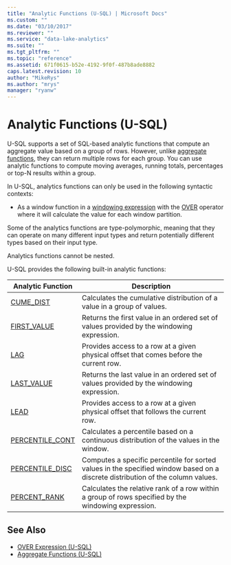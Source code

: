 ```yaml
---
title: "Analytic Functions (U-SQL) | Microsoft Docs"
ms.custom: ""
ms.date: "03/10/2017"
ms.reviewer: ""
ms.service: "data-lake-analytics"
ms.suite: ""
ms.tgt_pltfrm: ""
ms.topic: "reference"
ms.assetid: 671f0615-b52e-4192-9f0f-487b8ade8882
caps.latest.revision: 10
author: "MikeRys"
ms.author: "mrys"
manager: "ryanw"
---
```


# Analytic Functions (U-SQL)
U-SQL supports a set of SQL-based analytic functions that compute an aggregate value based on a group of rows. However, unlike [aggregate functions](aggregate-functions-u-sql.md), they can return multiple rows for each group. You can use analytic functions to compute moving averages, running totals, percentages or top-N results within a group.  

In U-SQL, analytics functions can only be used in the following syntactic contexts: 

* As a window function in a [windowing expression](over-expression-u-sql.md) with the [OVER](over-expression-u-sql.md) operator where it will calculate the value for each window partition. 

Some of the analytics functions are type-polymorphic, meaning that they can operate on many different input types and return potentially different types based on their input type.  

Analytics functions cannot be nested. 

U-SQL provides the following built-in analytic functions: 

|Analytic Function|Description|
|------|----|
|[CUME_DIST](cume-dist-u-sql.md)|Calculates the cumulative distribution of a value in a group of values.|
|[FIRST_VALUE](first-value-u-sql.md)|Returns the first value in an ordered set of values provided by the windowing expression. |
|[LAG](lag-u-sql.md)|Provides access to a row at a given physical offset that comes before the current row.|
|[LAST_VALUE](last-value-u-sql.md)|Returns the last value in an ordered set of values provided by the windowing expression. |
|[LEAD](lead-u-sql.md)|Provides access to a row at a given physical offset that follows the current row. |
|[PERCENTILE_CONT](percentile-cont-u-sql.md)|Calculates a percentile based on a continuous distribution of the values in the window.|
|[PERCENTILE_DISC](percentile-disc-u-sql.md)|Computes a specific percentile for sorted values in the specified window based on a discrete distribution of the column values.|
|[PERCENT_RANK](percent-rank-u-sql.md)|Calculates the relative rank of a row within a group of rows specified by the windowing expression.|

## See Also 
* [OVER Expression (U-SQL)](over-expression-u-sql.md) 
* [Aggregate Functions (U-SQL)](aggregate-functions-u-sql.md)
